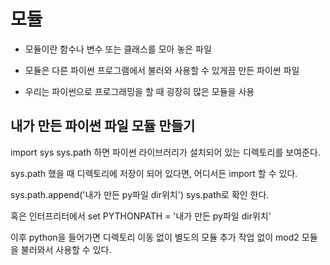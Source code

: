 # 모듈 
- 모듈이란 함수나 변수 또는 클래스를 모아 놓은 파일 

- 모듈은 다른 파이썬 프로그램에서 불러와 사용할 수 있게끔 만든 파이썬 파일 
- 우리는 파이썬으로 프로그래밍을 할 때 굉장히 많은 모듈을 사용 

## 내가 만든 파이썬 파일 모듈 만들기 
import sys 
sys.path 하면 파이썬 라이브러리가 설치되어 있는 디렉토리를 보여준다. 

sys.path 했을 때 디렉토리에 저장이 되어 있다면, 어디서든 import 할 수 있다.  

sys.path.append('내가 만든 py파일 dir위치')
sys.path로 확인 한다. 

혹은 인터프리터에서 set PYTHONPATH = '내가 만든 py파일 dir위치' 

이후 python을 들어가면 디렉토리 이동 없이 별도의 모듈 추가 작업 없이 mod2 모듈을 불러와서 사용할 수 있다. 
